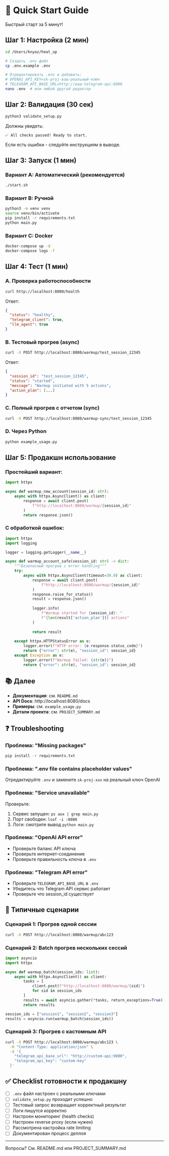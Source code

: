 # 🚀 Quick Start Guide

Быстрый старт за 5 минут!

## Шаг 1: Настройка (2 мин)

```bash
cd /Users/knyaz/heat_up

# Создать .env файл
cp .env.example .env

# Отредактировать .env и добавить:
# OPENAI_API_KEY=sk-proj-ваш-реальный-ключ
# TELEGRAM_API_BASE_URL=http://ваш-telegram-api:8000
nano .env  # или любой другой редактор
```

## Шаг 2: Валидация (30 сек)

```bash
python3 validate_setup.py
```

Должны увидеть:
```
✅ All checks passed! Ready to start.
```

Если есть ошибки - следуйте инструкциям в выводе.

## Шаг 3: Запуск (1 мин)

### Вариант A: Автоматический (рекомендуется)
```bash
./start.sh
```

### Вариант B: Ручной
```bash
python3 -m venv venv
source venv/bin/activate
pip install -r requirements.txt
python main.py
```

### Вариант C: Docker
```bash
docker-compose up -d
docker-compose logs -f
```

## Шаг 4: Тест (1 мин)

### A. Проверка работоспособности
```bash
curl http://localhost:8080/health
```

Ответ:
```json
{
  "status": "healthy",
  "telegram_client": true,
  "llm_agent": true
}
```

### B. Тестовый прогрев (async)
```bash
curl -X POST http://localhost:8080/warmup/test_session_12345
```

Ответ:
```json
{
  "session_id": "test_session_12345",
  "status": "started",
  "message": "Warmup initiated with 5 actions",
  "action_plan": [...]
}
```

### C. Полный прогрев с отчетом (sync)
```bash
curl -X POST http://localhost:8080/warmup-sync/test_session_12345
```

### D. Через Python
```bash
python example_usage.py
```

## Шаг 5: Продакшн использование

### Простейший вариант:
```python
import httpx

async def warmup_new_account(session_id: str):
    async with httpx.AsyncClient() as client:
        response = await client.post(
            f"http://localhost:8080/warmup/{session_id}"
        )
        return response.json()
```

### С обработкой ошибок:
```python
import httpx
import logging

logger = logging.getLogger(__name__)

async def warmup_account_safe(session_id: str) -> dict:
    """Безопасный прогрев с error handling"""
    try:
        async with httpx.AsyncClient(timeout=30.0) as client:
            response = await client.post(
                f"http://localhost:8080/warmup/{session_id}"
            )
            response.raise_for_status()
            result = response.json()
            
            logger.info(
                f"Warmup started for {session_id}: "
                f"{len(result['action_plan'])} actions"
            )
            
            return result
            
    except httpx.HTTPStatusError as e:
        logger.error(f"HTTP error: {e.response.status_code}")
        return {"error": str(e), "session_id": session_id}
    except Exception as e:
        logger.error(f"Warmup failed: {str(e)}")
        return {"error": str(e), "session_id": session_id}
```

## 📚 Далее

- **Документация**: см. `README.md`
- **API Docs**: http://localhost:8080/docs
- **Примеры**: см. `example_usage.py`
- **Детали проекта**: см. `PROJECT_SUMMARY.md`

## ❓ Troubleshooting

### Проблема: "Missing packages"
```bash
pip install -r requirements.txt
```

### Проблема: ".env file contains placeholder values"
Отредактируйте `.env` и замените `sk-proj-xxx` на реальный ключ OpenAI

### Проблема: "Service unavailable"
Проверьте:
1. Сервис запущен: `ps aux | grep main.py`
2. Порт свободен: `lsof -i :8080`
3. Логи: смотрите вывод `python main.py`

### Проблема: "OpenAI API error"
- Проверьте баланс API ключа
- Проверьте интернет-соединение
- Проверьте правильность ключа в `.env`

### Проблема: "Telegram API error"
- Проверьте `TELEGRAM_API_BASE_URL` в `.env`
- Убедитесь что Telegram API сервис работает
- Проверьте что session_id существует

## 🎯 Типичные сценарии

### Сценарий 1: Прогрев одной сессии
```bash
curl -X POST http://localhost:8080/warmup/abc123
```

### Сценарий 2: Batch прогрев нескольких сессий
```python
import asyncio
import httpx

async def warmup_batch(session_ids: list):
    async with httpx.AsyncClient() as client:
        tasks = [
            client.post(f"http://localhost:8080/warmup/{sid}")
            for sid in session_ids
        ]
        results = await asyncio.gather(*tasks, return_exceptions=True)
        return results

session_ids = ["session1", "session2", "session3"]
results = asyncio.run(warmup_batch(session_ids))
```

### Сценарий 3: Прогрев с кастомным API
```bash
curl -X POST http://localhost:8080/warmup/abc123 \
  -H "Content-Type: application/json" \
  -d '{
    "telegram_api_base_url": "http://custom-api:9000",
    "telegram_api_key": "custom-key"
  }'
```

## ✅ Checklist готовности к продакшну

- [ ] `.env` файл настроен с реальными ключами
- [ ] `validate_setup.py` проходит успешно
- [ ] Тестовый запрос возвращает корректный результат
- [ ] Логи пишутся корректно
- [ ] Настроен мониторинг (health checks)
- [ ] Настроен reverse proxy (если нужен)
- [ ] Рассмотрена настройка rate limiting
- [ ] Документирован процесс деплоя

---

Вопросы? См. README.md или PROJECT_SUMMARY.md

